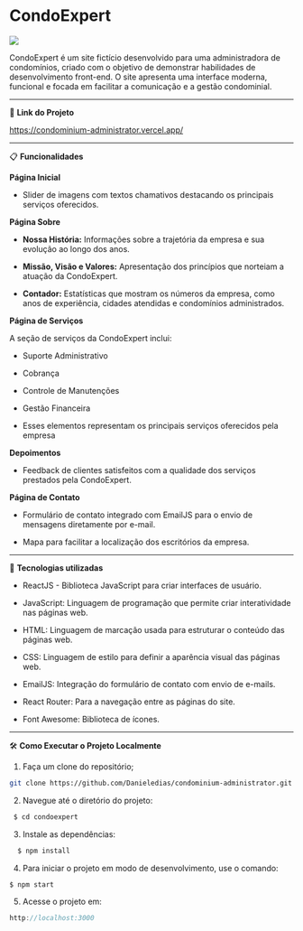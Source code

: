 # CondoExpert

![](src/assets/gifs/gif-mobile.gif)


CondoExpert é um site fictício desenvolvido para uma administradora de condomínios, criado com o objetivo de demonstrar habilidades de desenvolvimento front-end. O site apresenta uma interface moderna, funcional e focada em facilitar a comunicação e a gestão condominial.

---
🔗 **Link do Projeto**

 https://condominium-administrator.vercel.app/

---
📋 **Funcionalidades**

**Página Inicial**

* Slider de imagens com textos chamativos destacando os principais serviços oferecidos.

**Página Sobre**

* **Nossa História:** Informações sobre a trajetória da empresa e sua evolução ao longo dos anos.
 
* **Missão, Visão e Valores:** Apresentação dos princípios que norteiam a atuação da CondoExpert.
 
* **Contador:** Estatísticas que mostram os números da empresa, como anos de experiência, cidades atendidas e condomínios administrados.
 
**Página de Serviços**

A seção de serviços da CondoExpert inclui:

* Suporte Administrativo
 
* Cobrança
 
* Controle de Manutenções
 
* Gestão Financeira
 
* Esses elementos representam os principais serviços oferecidos pela empresa
 
**Depoimentos**
  
* Feedback de clientes satisfeitos com a qualidade dos serviços prestados pela CondoExpert.

**Página de Contato**

* Formulário de contato integrado com EmailJS para o envio de mensagens diretamente por e-mail.
 
* Mapa para facilitar a localização dos escritórios da empresa.

---

🚀 **Tecnologias utilizadas**
* ReactJS - Biblioteca JavaScript para criar interfaces de usuário.
 
* JavaScript: Linguagem de programação que permite criar interatividade nas páginas web.
 
* HTML: Linguagem de marcação usada para estruturar o conteúdo das páginas web.
 
* CSS: Linguagem de estilo para definir a aparência visual das páginas web.
 
* EmailJS: Integração do formulário de contato com envio de e-mails.
 
* React Router: Para a navegação entre as páginas do site.
 
* Font Awesome: Biblioteca de ícones.

---


🛠️ **Como Executar o Projeto Localmente**
1. Faça um clone do repositório;
```bash
git clone https://github.com/Danieledias/condominium-administrator.git
```

2. Navegue até o diretório do projeto:
```javascript
 $ cd condoexpert
```
3. Instale as dependências:
```javascript
  $ npm install
```
4. Para iniciar o projeto em modo de desenvolvimento, use o comando:
```javascript
$ npm start
```
5. Acesse o projeto em:
```javascript
http://localhost:3000
```



